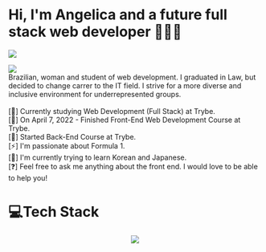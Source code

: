 # Hi, I'm Angelica and a future full stack web developer 👱🏻‍♀️
<a href="https://linkedin.com/in/angelicacssilva" target="_blank">
    <img src="https://img.shields.io/badge/LinkedIn-%230077B5.svg?logo=linkedin&logoColor=white"/>
</a>

![](https://komarev.com/ghpvc/?username=AngelicaCSSilva&label=Visitors+Count&color=brightgreen)<br/>
Brazilian, woman and student of web development.
I graduated in Law, but decided to change carrer to the IT field. I strive for a more diverse and inclusive environment for underrepresented groups. <br/><br/>
[🔭] Currently studying Web Development (Full Stack) at Trybe. <br/>
[🌟] On April 7, 2022 - Finished Front-End Web Development Course at Trybe. <br/>
[🌱] Started Back-End Course at Trybe. <br/>
[⚡] I'm passionate about Formula 1. <br/>
[💬] I'm currently trying to learn Korean and Japanese. <br/>
[❓] Feel free to ask me anything about the front end. I would love to be able to help you!

# 💻Tech Stack
<p align="center">
  <a href="https://skillicons.dev">
    <img src="https://skillicons.dev/icons?i=git,github,vscode,html,css,bootstrap,js,jest,md,react,redux,styledcomponents,vite,docker,nodejs,express,mysql,mongodb,py" />
  </a>
</p>

